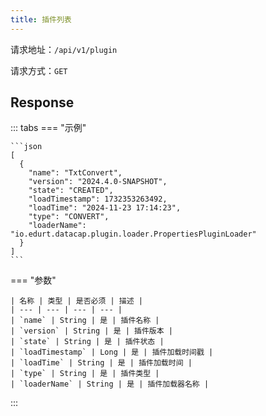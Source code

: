 ```yaml
---
title: 插件列表
---
```


请求地址：`/api/v1/plugin`

请求方式：`GET`

## Response

::: tabs
=== "示例"

    ```json
    [
      {
        "name": "TxtConvert",
        "version": "2024.4.0-SNAPSHOT",
        "state": "CREATED",
        "loadTimestamp": 1732353263492,
        "loadTime": "2024-11-23 17:14:23",
        "type": "CONVERT",
        "loaderName": "io.edurt.datacap.plugin.loader.PropertiesPluginLoader"
      }
    ]
    ```

=== "参数"

    | 名称 | 类型 | 是否必须 | 描述 |
    | --- | --- | --- | --- |
    | `name` | String | 是 | 插件名称 |
    | `version` | String | 是 | 插件版本 |
    | `state` | String | 是 | 插件状态 |
    | `loadTimestamp` | Long | 是 | 插件加载时间戳 |
    | `loadTime` | String | 是 | 插件加载时间 |
    | `type` | String | 是 | 插件类型 |
    | `loaderName` | String | 是 | 插件加载器名称 |
:::